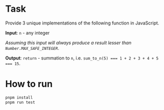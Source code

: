 # Task

Provide 3 unique implementations of the following function in JavaScript.

**Input**: `n` - any integer

*Assuming this input will always produce a result lesser than `Number.MAX_SAFE_INTEGER`*.

**Output**: `return` - summation to `n`, i.e. `sum_to_n(5) === 1 + 2 + 3 + 4 + 5 === 15`.

# How to run
  
  ```bash
  pnpm install
  pnpm run test
  ```